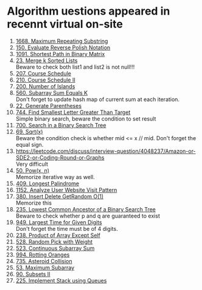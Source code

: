 # Algorithm uestions appeared in recennt virtual on-site
1. [1668. Maximum Repeating Substring](https://leetcode.com/problems/maximum-repeating-substring)
2. [150. Evaluate Reverse Polish Notation](https://leetcode.com/problems/evaluate-reverse-polish-notation/)
3. [1091. Shortest Path in Binary Matrix](https://leetcode.com/problems/shortest-path-in-binary-matrix)
4. [23. Merge k Sorted Lists](https://leetcode.com/problems/merge-k-sorted-lists)  
   Beware to check both list1 and list2 is not null!!!  
5. [207. Course Schedule](https://leetcode.com/problems/course-schedule) 
6. [210. Course Schedule II](https://leetcode.com/problems/course-schedule-ii)
7. [200. Number of Islands](https://leetcode.com/problems/number-of-islands/)
8. [560. Subarray Sum Equals K](https://leetcode.com/problems/subarray-sum-equals-k/)  
   Don't forget to update hash map of current sum at each iteration. 
9. [22. Generate Parentheses](https://leetcode.com/problems/generate-parentheses)
10. [744. Find Smallest Letter Greater Than Target](https://leetcode.com/problems/find-smallest-letter-greater-than-target)  
    Simple binary search, beware the condition to set result
11. [700. Search in a Binary Search Tree](https://leetcode.com/problems/search-in-a-binary-search-tree)
12. [69. Sqrt(x)](https://leetcode.com/problems/sqrtx/)  
    Beware the condition check is whether mid <= x // mid. Don't forget the equal sign.  
13. https://leetcode.com/discuss/interview-question/4048237/Amazon-or-SDE2-or-Coding-Round-or-Graphs  
   Very difficult  
15. [50. Pow(x, n)](https://leetcode.com/problems/powx-n/)  
    Memorize iterative way as well.  
16. [409. Longest Palindrome](https://leetcode.com/problems/longest-palindrome)
17. [1152. Analyze User Website Visit Pattern](https://leetcode.com/problems/analyze-user-website-visit-pattern)
18. [380. Insert Delete GetRandom O(1)](https://leetcode.com/problems/insert-delete-getrandom-o1)   
    Memorize this
18. [235. Lowest Common Ancestor of a Binary Search Tree](https://leetcode.com/problems/lowest-common-ancestor-of-a-binary-search-tree)  
    Beware to check whether p and q are guaranteed to exist
19. [949. Largest Time for Given Digits](https://leetcode.com/problems/largest-time-for-given-digits)  
   Don't forget the time must be of 4 digits. 
20. [238. Product of Array Except Self](https://leetcode.com/problems/product-of-array-except-self)
21. [528. Random Pick with Weight](https://leetcode.com/problems/random-pick-with-weight)
22. [523. Continuous Subarray Sum](https://leetcode.com/problems/continuous-subarray-sum/)
23. [994. Rotting Oranges](https://leetcode.com/problems/rotting-oranges)
24. [735. Asteroid Collision](https://leetcode.com/problems/asteroid-collision)
25. [53. Maximum Subarray](https://leetcode.com/problems/maximum-subarray)
26. [90. Subsets II](https://leetcode.com/problems/subsets-ii)
27. [225. Implement Stack using Queues](https://leetcode.com/problems/implement-stack-using-queues)
